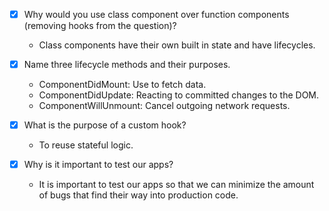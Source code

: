 - [x] Why would you use class component over function components (removing hooks from the question)?

  - Class components have their own built in state and have lifecycles.

- [x] Name three lifecycle methods and their purposes.

  - ComponentDidMount: Use to fetch data.
  - ComponentDidUpdate: Reacting to committed changes to the DOM.
  - ComponentWillUnmount: Cancel outgoing network requests.

- [x] What is the purpose of a custom hook?

  - To reuse stateful logic.

- [x] Why is it important to test our apps?

  - It is important to test our apps so that we can minimize the amount of bugs that find their way into production code.
